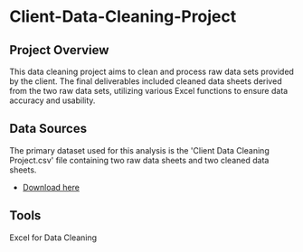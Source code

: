 # Client-Data-Cleaning-Project

## Project Overview
This data cleaning project aims to clean and process raw data sets provided by the client. The final deliverables included cleaned data sheets derived from the two raw data sets, utilizing various Excel functions to ensure data accuracy and usability.

## Data Sources
The primary dataset used for this analysis is the 'Client Data Cleaning Project.csv' file containing two raw data sheets and two cleaned data sheets.
- [Download here](https://github.com/Dibya-Shrestha/Client-Data-Cleaning-Project/raw/main/ClientDataCleaningProject.xlsx) 

## Tools 
Excel for Data Cleaning

